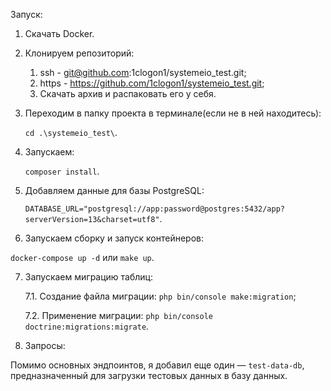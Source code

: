 Запуск:
1. Скачать Docker.

2. Клонируем репозиторий:
	1) ssh - git@github.com:1clogon1/systemeio_test.git; 
	2) https - https://github.com/1clogon1/systemeio_test.git; 
	3) Скачать архив и распаковать его у себя.

3. Переходим в папку проекта в терминале(если не в ней находитесь):

	`cd .\systemeio_test\`.

4. Запускаем:

	`composer install`.

5. Добавляем данные для базы PostgreSQL:

   	`DATABASE_URL="postgresql://app:password@postgres:5432/app?serverVersion=13&charset=utf8"`.

6. Запускаем сборку и запуск контейнеров:

  `docker-compose up -d`
   или
  `make up`.

7. Запускаем миграцию таблиц:

  	7.1. Создание файла миграции:
  	`php bin/console make:migration`;

  	7.2. Применение миграции:
  	`php bin/console doctrine:migrations:migrate`.

8. Запросы:

  Помимо основных эндпоинтов, я добавил еще один — `test-data-db`, предназначенный для загрузки тестовых данных в базу данных.
